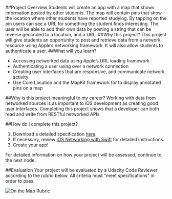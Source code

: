 ##Project Overview
Students will create an app with a map that shows information posted by other students. The map will contain pins that show the location where other students have reported studying. By tapping on the pin users can see a URL for something the student finds interesting. The user will be able to add their own data by posting a string that can be reverse geocoded to a location, and a URL.
##Why this project?
This project will give students an opportunity to post and retrieve data from a network resource using Apple’s networking framework. It will also allow students to authenticate a user. 
##What will you learn?
* Accessing networked data using Apple’s URL loading framework
* Authenticating a user using over a network connection
* Creating user interfaces that are responsive, and communicate network activity
* Use Core Location and the MapKit framework for to display annotated pins on a map

##Why is this project meaningful to my career?
Working with data from networked sources is as important to iOS development as creating good user interfaces. Completing this project shows that a developer can both read and write from RESTful networked APIs.

##How do I complete this project?
1. Download a detailed specification <a href="https://www.udacity.com/api/nodes/3875518558/supplemental_media/3-onthemapspecificationpdf/download" target="_blank">here</a>.
2. If necessary, review <a href="https://www.udacity.com/course/viewer#!/c-ud421-nd/l-3528678921/m-3750628798" target="_blank">iOS Networking with Swift</a> for detailed instructions.
3. Create your app!

For detailed information on how your project will be assessed, continue to the next node.

##Evaluation
Your project will be evaluated by a Udacity Code Reviewer according to the rubric below. All criteria must "meet specifications" in order to pass.

![On the Map Rubric](https://lh4.ggpht.com/m2sSZb2PjZY_wCo_9Yfa0nHAqa8OPcQvUYcS_dHtBFDWo3LaOQ8_mC9swvb5njGHCeOnabO3ZpO0UWSUGNrV=s0#w=1135&h=2100)
